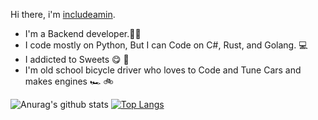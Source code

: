 Hi there, i'm [includeamin](https://includeamin.com).
- I'm a Backend developer.🧑‍💻
- I code mostly on Python, But I can Code on C#, Rust, and Golang. :computer:
- I addicted to Sweets :yum: :doughnut:
- I'm old school bicycle driver who loves to Code and Tune Cars and makes engines :racing_car: :bike: 


![Anurag's github stats](https://github-readme-stats.vercel.app/api?username=includeamin&show_icons=true&theme=radical&count_private=true)
[![Top Langs](https://github-readme-stats.vercel.app/api/top-langs/?username=includeamin&layout=compact&theme=radical)](https://github.com/anuraghazra/github-readme-stats)
